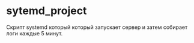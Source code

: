 # sytemd_project
Скрипт systemd который который запускает сервер и затем собирает логи каждые 5 минут.
